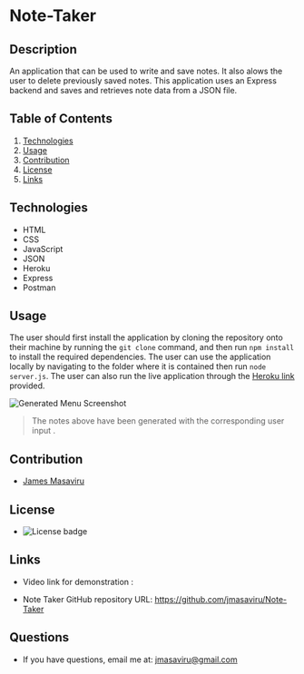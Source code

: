 # Note-Taker
## Description
An application that can be used to write and save notes. It also alows the user to delete previously saved notes. This application uses an Express backend and saves and retrieves note data from a JSON file.

## Table of Contents
  1. [Technologies](#technologies)
  2. [Usage](#usage)
  3. [Contribution](#contribution)
  4. [License](#license)
  5. [Links](#links)

  ## Technologies

  * HTML
  * CSS
  * JavaScript
  * JSON
  * Heroku
  * Express
  * Postman

  ## Usage
  The user should first install the application by cloning the repository onto their machine by running the `git clone` command, and then run `npm install` to install the required dependencies.
  The user can use the application locally by navigating to the folder where it is contained then run `node server.js`. 
  The user can also run the live application through the [Heroku link](https://drive.google.com/file/d/1Ob4HVX32I9472QiMMOGGnfixKS5k8iub/view) provided.

  ![Generated Menu Screenshot](/public/Assets/images/sample.jpg)

  >The notes above have been generated with the corresponding user input . 

  ## Contribution
  - [James Masaviru](https://github.com/jmasaviru)
  
   ## License
  *  ![License badge](https://img.shields.io/badge/License-MIT-green)

## Links

* Video link for demonstration : 

* Note Taker GitHub repository URL: https://github.com/jmasaviru/Note-Taker

## Questions
  * If you have questions, email me at: jmasaviru@gmail.com
